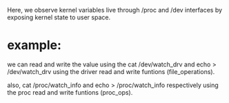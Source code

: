 Here, we observe kernel variables live through /proc and /dev interfaces by exposing kernel state to user space.

# example:

we can read and write the value using the  cat /dev/watch_drv and echo <value> > /dev/watch_drv using the driver read and write funtions (file_operations).

also, cat /proc/watch_info and echo <value> > /proc/watch_info respectively using the proc read and write funtions (proc_ops).

